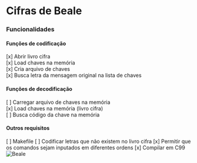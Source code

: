 # Cifras de Beale

### Funcionalidades

#### Funções de codificação

[x] Abrir livro cifra  
[x] Load chaves na memória  
[x] Cria arquivo de chaves  
[x] Busca letra da mensagem original na lista de chaves  

#### Funções de decodificação

[ ] Carregar arquivo de chaves na memória  
[x] Load chaves na memória (livro cifra)  
[ ] Busca código da chave na memória  

#### Outros requisitos
[ ] Makefile
[ ] Codificar letras que não existem no livro cifra
[x] Permitir que os comandos sejam inputados em diferentes ordens
[x] Compilar em C99
![Beale](https://user-images.githubusercontent.com/57672954/232651219-eaab62db-df86-4fea-aca0-d2f05a79e78a.jpg)
